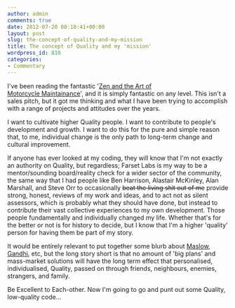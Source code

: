 ```yaml
---
author: admin
comments: true
date: 2012-07-20 08:10:41+00:00
layout: post
slug: the-concept-of-quality-and-my-mission
title: The concept of Quality and my 'mission'
wordpress_id: 819
categories:
- Commentary
---
```


I've been reading the fantastic '[Zen and the Art of Motorcycle Maintainance](http://en.wikipedia.org/wiki/Zen_and_the_Art_of_Motorcycle_Maintenance)', and it is simply fantastic on any level. This isn't a sales pitch, but it got me thinking and what I have been trying to accomplish with a range of projects and attitudes over the years.

I want to cultivate higher Quality people. I want to contribute to people's development and growth. I want to do this for the pure and simple reason that, to me, individual change is the only path to long-term change and cultural improvement.

If anyone has ever looked at my coding, they will know that I'm not exactly an authority on Quality, but regardless; Farset Labs is my way to be a mentor/sounding board/reality check for a wider sector of the community, the same way that I had people like Ben Harrison, Alastair McKinley, Alan Marshall, and Steve Orr to occasionally <del>beat the living shit out of me</del> provide strong, honest, reviews of my work and ideas, and to act not as silent assessors, which is probably what they should have done, but instead to contribute their vast collective experiences to my own development. Those people fundamentally and individually changed my life. Whether that's for the better or not is for history to decide, but I know that I'm a higher 'quality' person for having them be part of my story.

It would be entirely relevant to put together some blurb about [Maslow](http://en.wikipedia.org/wiki/Maslow's_hierarchy_of_needs), [Gandhi](http://www.quotationspage.com/quote/27184.html), etc, but the long story short is that no amount of 'big plans' and mass-market solutions will have the long term effect that personalised, individualised, Quality, passed on through friends, neighbours, enemies, strangers, and family.

Be Excellent to Each-other. Now I'm going to go and punt out some Quality, low-quality code...
